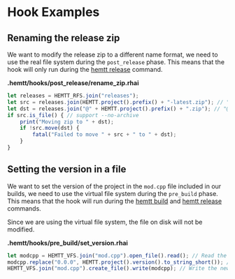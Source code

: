 # Hook Examples

## Renaming the release zip

We want to modify the release zip to a different name format, we need to use the real file system during the `post_release` phase. This means that the hook will only run during the [hemtt release](../commands/release.md) command.

**.hemtt/hooks/post_release/rename_zip.rhai**

```ts
let releases = HEMTT_RFS.join("releases");
let src = releases.join(HEMTT.project().prefix() + "-latest.zip"); // "prefix-latest.zip"
let dst = releases.join("@" + HEMTT.project().prefix() + ".zip"); // "@prefix.zip"
if src.is_file() { // support --no-archive
    print("Moving zip to " + dst);
    if !src.move(dst) {
        fatal("Failed to move " + src + " to " + dst);
    }
}
```

## Setting the version in a file

We want to set the version of the project in the `mod.cpp` file included in our builds, we need to use the virtual file system during the `pre_build` phase. This means that the hook will run during the [hemtt build](../commands/build.md) and [hemtt release](../commands/release.md) commands.

Since we are using the virtual file system, the file on disk will not be modified.

**.hemtt/hooks/pre_build/set_version.rhai**

```ts
let modcpp = HEMTT_VFS.join("mod.cpp").open_file().read(); // Read the contents of mod.cpp
modcpp.replace("0.0.0", HEMTT.project().version().to_string_short()); // Replace the placeholder version with the actual version
HEMTT_VFS.join("mod.cpp").create_file().write(modcpp); // Write the new contents over the old contents
```
